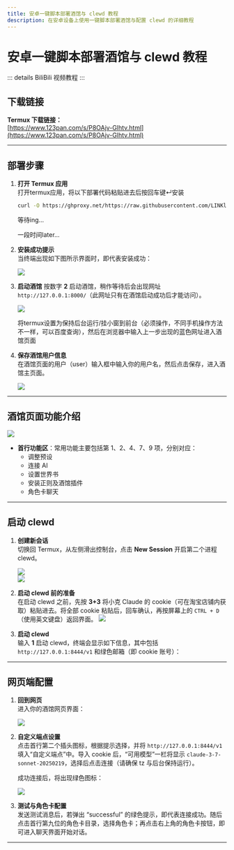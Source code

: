 ```yaml
---
title: 安卓一键脚本部署酒馆与 clewd 教程
description: 在安卓设备上使用一键脚本部署酒馆与配置 clewd 的详细教程
---
```


# 安卓一键脚本部署酒馆与 clewd 教程

::: details BiliBili 视频教程
<BiliBili bvid="BV12ooBYqE1p" />
:::

## 下载链接

**Termux 下载链接：**  
[https://www.123pan.com/s/P8OAjv-Glhtv.html](https://www.123pan.com/s/P8OAjv-Glhtv.html)

---

## 部署步骤

1. **打开 Termux 应用**  
    打开termux应用，将以下部署代码粘贴进去后按回车键↵安装
    ```bash
    curl -O https://ghproxy.net/https://raw.githubusercontent.com/LINKlang/termux_using_Claue/main/tisac.sh && chmod +x tisac.sh && ./tisac.sh
    ```

    等待ing...

    一段时间later...

2. **安装成功提示**  
   当终端出现如下图所示界面时，即代表安装成功：

   ![](/assets/image/script/image1.png)

3. **启动酒馆**
   按数字 **2** 启动酒馆，稍作等待后会出现网址 `http://127.0.0.1:8000/`（此网址只有在酒馆启动成功后才能访问）。

   ![](/assets/image/script/image2.png)

   将termux设置为保持后台运行/挂小窗到前台（必须操作，不同手机操作方法不一样，可以百度查询），然后在浏览器中输入上一步出现的蓝色网址进入酒馆页面

4. **保存酒馆用户信息**  
   在酒馆页面的用户（user）输入框中输入你的用户名，然后点击保存，进入酒馆主页面。

   ![](/assets/image/script/image3.png)

---

## 酒馆页面功能介绍

![](/assets/image/script/image4.png)

- **首行功能区**：常用功能主要包括第 1、2、4、7、9 项，分别对应：
  - 调整预设
  - 连接 AI
  - 设置世界书
  - 安装正则及酒馆插件
  - 角色卡聊天

---

## 启动 clewd

1. **创建新会话**  
   切换回 Termux，从左侧滑出控制台，点击 **New Session** 开启第二个进程 clewd。

   ![](/assets/image/script/image5.png)  
   ![](/assets/image/script/image6.png)

2. **启动 clewd 前的准备**  
   在启动 clewd 之前，先按 **3+3** 将小克 Claude 的 cookie（可在淘宝店铺内获取）粘贴进去。将全部 cookie 粘贴后，回车确认，再按屏幕上的 `CTRL + D`（使用英文键盘）返回界面。
    ![](/assets/image/script/image7.png)

3. **启动 clewd**  
   输入 **1** 启动 clewd，终端会显示如下信息，其中包括 `http://127.0.0.1:8444/v1` 和绿色邮箱（即 cookie 账号）：

---

## 网页端配置

1. **回到网页**  
   进入你的酒馆网页界面：

   ![](/assets/image/script/image8.png)

2. **自定义端点设置**  
   点击首行第二个插头图标，根据提示选择，并将 `http://127.0.0.1:8444/v1` 填入“自定义端点”中。导入 cookie 后，“可用模型”一栏将显示 `claude-3-7-sonnet-20250219`，选择后点击连接（请确保 tz 与后台保持运行）。

   成功连接后，将出现绿色图标：

   ![](/assets/image/script/image9.png)

3. **测试与角色卡配置**  
   发送测试消息后，若弹出 “successful” 的绿色提示，即代表连接成功。随后点击首行第九位的角色卡目录，选择角色卡；再点击右上角的角色卡按钮，即可进入聊天界面开始对话。

---
